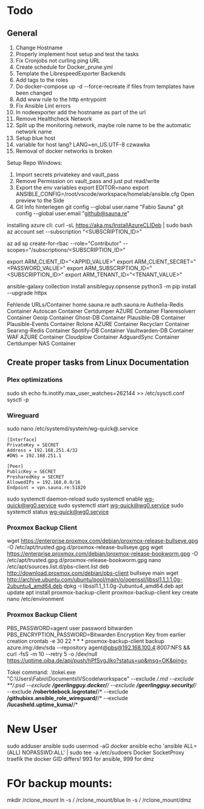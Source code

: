 # Todo
## General
1. Change Hostname
2. Properly implement host setup and test the tasks
3. Fix Cronjobs not curling ping URL
4. Create schedule for Docker_prune.yml
6. Template the LibrespeedExporter Backends
7. Add tags to the roles
8. Do docker-compose up -d --force-recreate if files from templates have been changed
10. Add www rule to the http entrypoint
11. Fix Ansible Lint errors
12. In nodeexporter add the hostname as part of the url
13. Remove Healthcheck Network
14. Split up the monitoring network, maybe role name to be the automatic network name
15. Setup blue host
16. variable for host lang? LANG=en_US.UTF-8 czwawka
17. Removal of docker networks is broken


Setup Repo Windows:
1. Import secrets privatekey and vault_pass
2. Remove Permission on vault_pass and just put read/write
3. Export the env variables
export EDITOR=nano
export ANSIBLE_CONFIG=/root/vscode/workspace/homelab/ansible.cfg
Open preview to the Side
4. Git Info hinterlegen
git config --global user.name "Fabio Sauna"
git config --global user.email "github@sauna.re"

installing azure cli:
curl -sL https://aka.ms/InstallAzureCLIDeb | sudo bash
az account set --subscription "<SUBSCRIPTION_ID>"

az ad sp create-for-rbac --role="Contributor" --scopes="/subscriptions/<SUBSCRIPTION_ID>"

 export ARM_CLIENT_ID="<APPID_VALUE>" 
 export ARM_CLIENT_SECRET="<PASSWORD_VALUE>" 
 export ARM_SUBSCRIPTION_ID="<SUBSCRIPTION_ID>"
 export ARM_TENANT_ID="<TENANT_VALUE>"

ansible-galaxy collection install ansibleguy.opnsense
python3 -m pip install --upgrade httpx

Fehlende URLs/Container
home.sauna.re
auth.sauna.re
Authelia-Redis Container
Autoscan Container
Certdumper AZURE Container
Flareresolverr Container
Geoip Container
Ghost-DB Container
Plausible-DB Container
Plausible-Events Container
Rclone AZURE Container
Recyclarr Container
Searxng-Redis Container
Spotify-DB Container
Vaultwarden-DB Container
WAF AZURE Container
Cloudplow Container
AdguardSync Container
Certdumper NAS Container
## Create proper tasks from Linux Documentation

### Plex optimizations
sudo sh
echo  fs.inotify.max_user_watches=262144  >> /etc/sysctl.conf
sysctl -p

### Wireguard
sudo nano /etc/systemd/system/wg-quick@.service

	[Interface]
	PrivateKey = SECRET
	Address = 192.168.251.4/32
	#DNS = 192.168.251.1

	[Peer]
	PublicKey = SECRET
	PresharedKey = SECRET
	AllowedIPs = 192.168.0.0/16
	Endpoint = vpn.sauna.re:51820

sudo systemctl daemon-reload
sudo systemctl enable wg-quick@wg0.service
sudo systemctl start wg-quick@wg0.service
sudo systemctl status wg-quick@wg0.service

### Proxmox Backup Client
wget https://enterprise.proxmox.com/debian/proxmox-release-bullseye.gpg -O /etc/apt/trusted.gpg.d/proxmox-release-bullseye.gpg
wget https://enterprise.proxmox.com/debian/proxmox-release-bookworm.gpg -O /etc/apt/trusted.gpg.d/proxmox-release-bookworm.gpg
nano /etc/apt/sources.list.d/pbs-client.list
deb http://download.proxmox.com/debian/pbs-client bullseye main
wget http://archive.ubuntu.com/ubuntu/pool/main/o/openssl/libssl1.1_1.1.0g-2ubuntu4_amd64.deb
dpkg -i libssl1.1_1.1.0g-2ubuntu4_amd64.deb
apt update
apt install proxmox-backup-client
proxmox-backup-client key create
 nano /etc/environment

### Proxmox Backup Client
PBS_PASSWORD=agent user password bitwarden
PBS_ENCRYPTION_PASSWORD=Bitwarden Encryption Key from earlier creation
crontab -e
	30 22 * * * proxmox-backup-client backup azure.img:/dev/sda --repository agent@pbs@192.168.100.4:8007:NFS && curl -fsS -m 10 --retry 5 -o /dev/null https://uptime.oiba.de/api/push/hPfSvgJlko?status=up&msg=OK&ping=

Tokei command:
.\tokei.exe "C:\Users\Fabio\Documents\VScode\workspace" --exclude **/*.md --exclude **/*.psd --exclude **/geerlingguy.docker/**/* --exclude **/geerlingguy.security/**/* --exclude **/robertdebock.logrotate/**/* --exclude **/githubixx.ansible_role_wireguard/**/* --exclude **/lucasheld.uptime_kuma/**/*


# New User
sudo adduser ansible
sudo usermod -aG docker ansible
echo 'ansible ALL=(ALL) NOPASSWD:ALL' | sudo tee -a /etc/sudoers
Docker SocketProxy traefik the docker GID differs! 993 for ansible, 999 for dmz



# FOr backup mounts:
mkdir /rclone_mount
ln -s / /rclone_mount/blue
ln -s / /rclone_mount/dmz